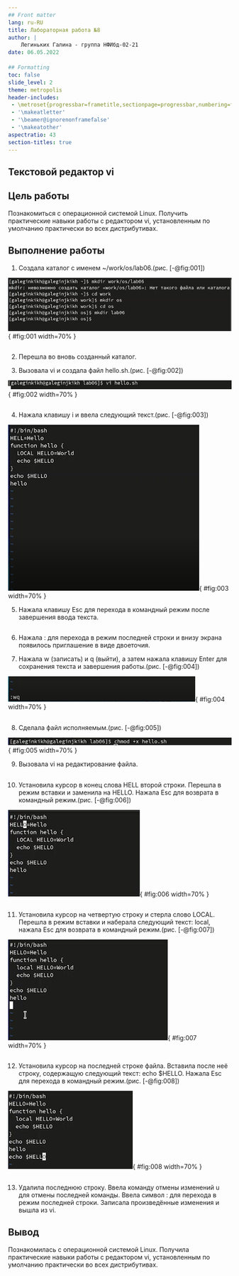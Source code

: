 ```yaml
---
## Front matter
lang: ru-RU
title: Лабораторная работа №8
author: |
    Легиньких Галина - группа НФИбд-02-21
date: 06.05.2022

## Formatting
toc: false
slide_level: 2
theme: metropolis
header-includes: 
 - \metroset{progressbar=frametitle,sectionpage=progressbar,numbering=fraction}
 - '\makeatletter'
 - '\beamer@ignorenonframefalse'
 - '\makeatother'
aspectratio: 43
section-titles: true
---
```


## Текстовой редактор vi

## Цель работы

Познакомиться с операционной системой Linux. Получить практические навыки работы с редактором vi, установленным по умолчанию практически во всех дистрибутивах.

## Выполнение работы

1. Создала каталог с именем ~/work/os/lab06.(рис. [-@fig:001])

![Создание каталога](image/1.png){ #fig:001 width=70% }

##

2. Перешла во вновь созданный каталог.

3. Вызовала vi и создала файл hello.sh.(рис. [-@fig:002])

![vi](image/2.png){ #fig:002 width=70% }

##

4. Нажала клавишу i и ввела следующий текст.(рис. [-@fig:003])

![Текст файла](image/3.png){ #fig:003 width=70% }

5. Нажала клавишу Esc для перехода в командный режим после завершения ввода текста.

##

6. Нажала : для перехода в режим последней строки и внизу экрана появилось приглашение в виде двоеточия.

7. Нажала w (записать) и q (выйти), а затем нажала клавишу Enter для сохранения текста и завершения работы.(рис. [-@fig:004])

![wq](image/4.png){ #fig:004 width=70% }

##

8. Сделала файл исполняемым.(рис. [-@fig:005])

![Исполняемый файл](image/5.png){ #fig:005 width=70% }

9. Вызовала vi на редактирование файла.

##

10. Установила курсор в конец слова HELL второй строки. Перешла в режим вставки и заменила на HELLO. Нажала Esc для возврата в командный режим.(рис. [-@fig:006])

![HELLO](image/6.png){ #fig:006 width=70% }

##

11. Установила курсор на четвертую строку и стерла слово LOCAL. Перешла в режим вставки и наберала следующий текст: local, нажала Esc для возврата в командный режим.(рис. [-@fig:007])

![local](image/7.png){ #fig:007 width=70% }

##

12. Установила курсор на последней строке файла. Вставила после неё строку, содержащую
следующий текст: echo $HELLO. Нажала Esc для перехода в командный режим.(рис. [-@fig:008])

![echo $HELLO](image/8.png){ #fig:008 width=70% }

##

13. Удалила последнюю строку. Ввела команду отмены изменений u для отмены последней команды. Ввела символ : для перехода в режим последней строки. Записала произведённые изменения и вышла из vi.

## Вывод

Познакомилась с операционной системой Linux. Получила практические навыки работы с редактором vi, установленным по умолчанию практически во всех дистрибутивах.

